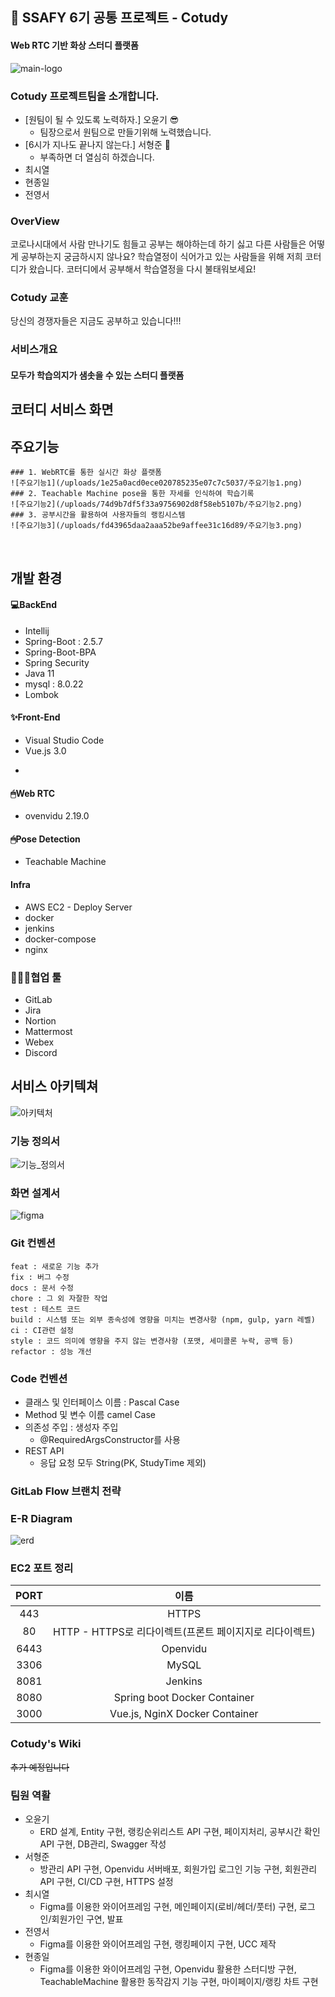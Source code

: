 ## 📑 SSAFY 6기 공통 프로젝트 - Cotudy
#### Web RTC 기반 화상 스터디 플랫폼
![main-logo](/uploads/6f0cb796dfad2dc36fdf1a4bed2b4ed4/main-logo.png)
<br>

### Cotudy 프로젝트팀을 소개합니다.
- [원팀이 될 수 있도록 노력하자.] 오윤기 😎
    - 팀장으로서 원팀으로 만들기위해 노력했습니다. 
- [6시가 지나도 끝나지 않는다.] 서형준 😤
	- 부족하면 더 열심히 하겠습니다.
- 최시열
- 현종일
- 전영서


### OverView
코로나시대에서 사람 만나기도 힘들고 공부는 해야하는데 하기 싫고 다른 사람들은 어떻게 공부하는지 궁금하시지 않나요?
학습열정이 식어가고 있는 사람들을 위해 저희 코터디가 왔습니다. 코터디에서 공부해서 학습열정을 다시 불태워보세요!

### Cotudy 교훈
당신의 경쟁자들은 지금도 공부하고 있습니다!!!

### 서비스개요
#### 모두가 학습의지가 샘솟을 수 있는 스터디 플랫폼

## 코터디 서비스 화면

## 주요기능
	### 1. WebRTC를 통한 실시간 화상 플랫폼
	![주요기능1](/uploads/1e25a0acd0ece020785235e07c7c5037/주요기능1.png)
	### 2. Teachable Machine pose을 통한 자세를 인식하여 학습기록
	![주요기능2](/uploads/74d9b7df5f33a9756902d8f58eb5107b/주요기능2.png)
	### 3. 공부시간을 활용하여 사용자들의 랭킹시스템
	![주요기능3](/uploads/fd43965daa2aaa52be9affee31c16d89/주요기능3.png)

<br>

## 개발 환경
#### 💻BackEnd
- Intellij
- Spring-Boot : 2.5.7
- Spring-Boot-BPA
- Spring Security
- Java 11
- mysql : 8.0.22
- Lombok

#### ✨Front-End
- Visual Studio Code
- Vue.js 3.0
- ~~~[적어주세요]~~~

#### 🖱Web RTC
- ovenvidu 2.19.0
#### 🖱Pose Detection
- Teachable Machine
#### Infra
- AWS EC2 - Deploy Server
- docker
- jenkins
- docker-compose
- nginx

### 👨‍👩‍👧협업 툴
- GitLab
- Jira
- Nortion
- Mattermost
- Webex
- Discord

## 서비스 아키텍쳐
![아키텍처](/uploads/ca178967e12255795a7f53e9838da17a/아키텍처.PNG)


### 기능 정의서
![기능_정의서](/uploads/05cc2639649be6385bb976a3f826e786/기능_정의서.PNG)

### 화면 설계서
![figma](/uploads/0bfc585f4f085161548ddde4db6dc674/figma.PNG)

### Git 컨벤션
```
feat : 새로운 기능 추가
fix : 버그 수정
docs : 문서 수정
chore : 그 외 자잘한 작업
test : 테스트 코드
build : 시스템 또는 외부 종속성에 영향을 미치는 변경사항 (npm, gulp, yarn 레벨)
ci : CI관련 설정
style : 코드 의미에 영향을 주지 않는 변경사항 (포맷, 세미콜론 누락, 공백 등)
refactor : 성능 개선
```

### Code 컨벤션
- 클래스 및 인터페이스 이름 : Pascal Case
- Method 및 변수 이름 camel Case
- 의존성 주입 : 생성자 주입
	- @RequiredArgsConstructor를 사용
- REST API
	- 응답 요청 모두 String(PK, StudyTime 제외)
	

### GitLab Flow 브랜치 전략

### E-R Diagram
![erd](/uploads/ff52bb195f5434e7c702f89ea7f49f83/erd.PNG)

### EC2 포트 정리

|**PORT**|**이름**|
|:---:|:---:|
|443|HTTPS|
|80|HTTP - HTTPS로 리다이렉트(프론트 페이지지로 리다이렉트)|
|6443|Openvidu|
|3306|MySQL|
|8081|Jenkins|
|8080|Spring boot Docker Container|
|3000|Vue.js, NginX Docker Container|

### Cotudy's Wiki 
~~추가 예정입니다~~


### 팀원 역활
- 오윤기
	- ERD 설계, Entity 구현, 랭킹순위리스트 API 구현, 페이지처리, 공부시간 확인 API 구현, DB관리, Swagger 작성
- 서형준
	- 방관리 API 구현, Openvidu 서버배포, 회원가입 로그인 기능 구현, 회원관리API 구현, CI/CD 구현, HTTPS 설정
- 최시열
	- Figma를 이용한 와이어프레임 구현, 메인페이지(로비/헤더/풋터) 구현, 로그인/회원가인 구연, 발표
- 전영서
	- Figma를 이용한 와이어프레임 구현, 랭킹페이지 구현, UCC 제작
- 현종일
	- Figma를 이용한 와이어프레임 구현, Openvidu 활용한 스터디방 구현, TeachableMachine 활용한 동작감지 기능 구현, 마이페이지/랭킹 차트 구현


